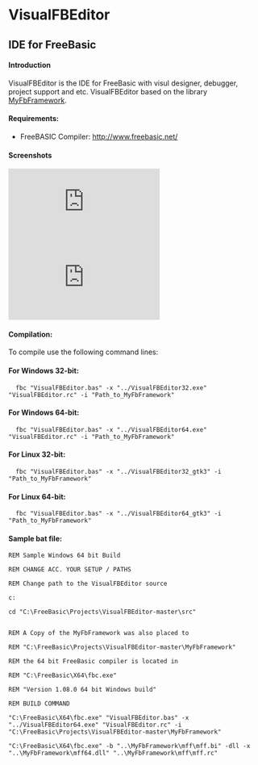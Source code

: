 # VisualFBEditor
## IDE for FreeBasic

#### Introduction
VisualFBEditor is the IDE for FreeBasic with visul designer, debugger, project support and etc. VisualFBEditor based on the library <a href="https://github.com/XusinboyBekchanov/MyFbFramework">MyFbFramework</a>.

#### Requirements:

* FreeBASIC Compiler: http://www.freebasic.net/

#### Screenshots
![ScreenShot](https://www.cyberforum.ru/blog_attachment.php?attachmentid=4921&d=1531765249)
![ScreenShot](https://www.cyberforum.ru/blog_attachment.php?attachmentid=5144&d=1545153885)

#### Compilation:

To compile use the following command lines:

#### For Windows 32-bit:
```shell
  fbc "VisualFBEditor.bas" -x "../VisualFBEditor32.exe" "VisualFBEditor.rc" -i "Path_to_MyFbFramework"
```
#### For Windows 64-bit:
```shell
  fbc "VisualFBEditor.bas" -x "../VisualFBEditor64.exe" "VisualFBEditor.rc" -i "Path_to_MyFbFramework"
```
#### For Linux 32-bit:
```shell
  fbc "VisualFBEditor.bas" -x "../VisualFBEditor32_gtk3" -i "Path_to_MyFbFramework"
```
#### For Linux 64-bit:
```shell
  fbc "VisualFBEditor.bas" -x "../VisualFBEditor64_gtk3" -i "Path_to_MyFbFramework"
```
#### Sample bat file:
```shell
REM Sample Windows 64 bit Build

REM CHANGE ACC. YOUR SETUP / PATHS

REM Change path to the VisualFBEditor source

c:

cd "C:\FreeBasic\Projects\VisualFBEditor-master\src"


REM A Copy of the MyFbFramework was also placed to

REM "C:\FreeBasic\Projects\VisualFBEditor-master\MyFbFramework"

REM the 64 bit FreeBasic compiler is located in

REM "C:\FreeBasic\X64\fbc.exe"

REM "Version 1.08.0 64 bit Windows build"

REM BUILD COMMAND

"C:\FreeBasic\X64\fbc.exe" "VisualFBEditor.bas" -x "../VisualFBEditor64.exe" "VisualFBEditor.rc" -i "C:\FreeBasic\Projects\VisualFBEditor-master\MyFbFramework"

"C:\FreeBasic\X64\fbc.exe" -b "..\MyFbFramework\mff\mff.bi" -dll -x "..\MyFbFramework\mff64.dll" "..\MyFbFramework\mff\mff.rc"
```
